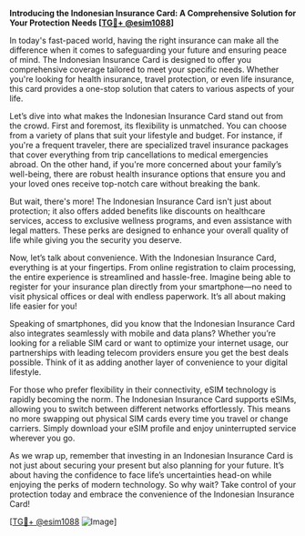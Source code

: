 **Introducing the Indonesian Insurance Card: A Comprehensive Solution for Your Protection Needs [[TG💪+ @esim1088](https://t.me/s/esim1088)]**

In today's fast-paced world, having the right insurance can make all the difference when it comes to safeguarding your future and ensuring peace of mind. The Indonesian Insurance Card is designed to offer you comprehensive coverage tailored to meet your specific needs. Whether you're looking for health insurance, travel protection, or even life insurance, this card provides a one-stop solution that caters to various aspects of your life.

Let’s dive into what makes the Indonesian Insurance Card stand out from the crowd. First and foremost, its flexibility is unmatched. You can choose from a variety of plans that suit your lifestyle and budget. For instance, if you're a frequent traveler, there are specialized travel insurance packages that cover everything from trip cancellations to medical emergencies abroad. On the other hand, if you're more concerned about your family’s well-being, there are robust health insurance options that ensure you and your loved ones receive top-notch care without breaking the bank.

But wait, there's more! The Indonesian Insurance Card isn't just about protection; it also offers added benefits like discounts on healthcare services, access to exclusive wellness programs, and even assistance with legal matters. These perks are designed to enhance your overall quality of life while giving you the security you deserve.

Now, let’s talk about convenience. With the Indonesian Insurance Card, everything is at your fingertips. From online registration to claim processing, the entire experience is streamlined and hassle-free. Imagine being able to register for your insurance plan directly from your smartphone—no need to visit physical offices or deal with endless paperwork. It’s all about making life easier for you!

Speaking of smartphones, did you know that the Indonesian Insurance Card also integrates seamlessly with mobile and data plans? Whether you’re looking for a reliable SIM card or want to optimize your internet usage, our partnerships with leading telecom providers ensure you get the best deals possible. Think of it as adding another layer of convenience to your digital lifestyle.

For those who prefer flexibility in their connectivity, eSIM technology is rapidly becoming the norm. The Indonesian Insurance Card supports eSIMs, allowing you to switch between different networks effortlessly. This means no more swapping out physical SIM cards every time you travel or change carriers. Simply download your eSIM profile and enjoy uninterrupted service wherever you go.

As we wrap up, remember that investing in an Indonesian Insurance Card is not just about securing your present but also planning for your future. It’s about having the confidence to face life’s uncertainties head-on while enjoying the perks of modern technology. So why wait? Take control of your protection today and embrace the convenience of the Indonesian Insurance Card!

[[TG💪+ @esim1088](https://t.me/s/esim1088) ![Image](https://i.postimg.cc/Y0z9fWf4/image.png)]